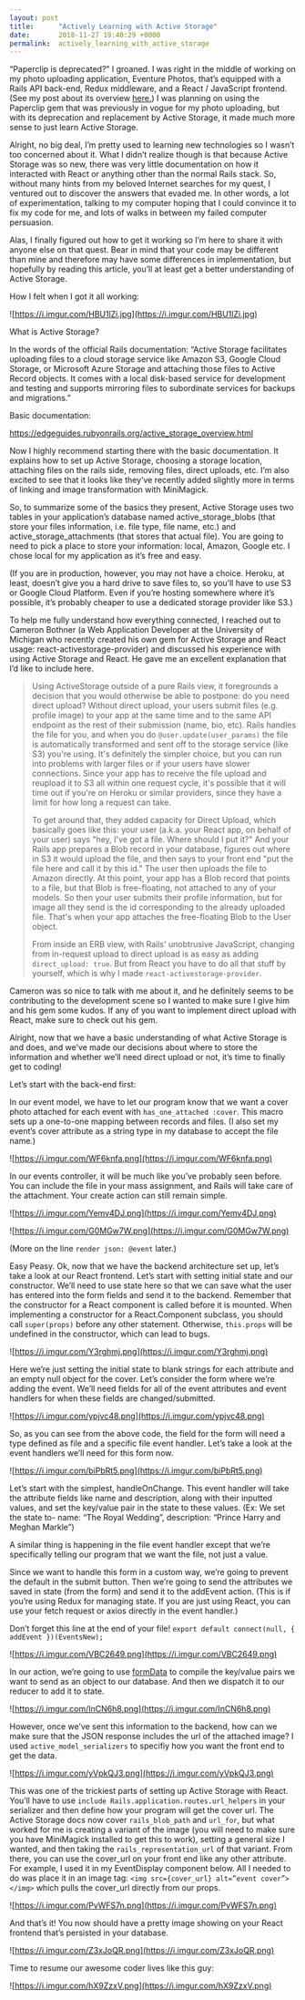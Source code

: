 ```yaml
---
layout: post
title:      "Actively Learning with Active Storage"
date:       2018-11-27 19:40:29 +0000
permalink:  actively_learning_with_active_storage
---
```



“Paperclip is deprecated?” I groaned. I was right in the middle of working on my photo uploading application, Eventure Photos, that’s equipped with a Rails API back-end, Redux middleware, and a React / JavaScript frontend. (See my post about its overview [here.](http://jessiehuff.com/eventure_photos)) I was planning on using the Paperclip gem that was previously in vogue for my photo uploading, but with its deprecation and replacement by Active Storage, it made much more sense to just learn Active Storage. 

Alright, no big deal, I’m pretty used to learning new technologies so I wasn’t too concerned about it. What I didn’t realize though is that because Active Storage was so new, there was very little documentation on how it interacted with React or anything other than the normal Rails stack. So, without many hints from my beloved Internet searches for my quest, I ventured out to discover the answers that evaded me. In other words, a lot of experimentation, talking to my computer hoping that I could convince it to fix my code for me, and lots of walks in between my failed computer persuasion. 

Alas, I finally figured out how to get it working so I’m here to share it with anyone else on that quest. Bear in mind that your code may be different than mine and therefore may have some differences in implementation, but hopefully by reading this article, you’ll at least get a better understanding of Active Storage. 


How I felt when I got it all working: 

 ![https://i.imgur.com/HBU1lZi.jpg](https://i.imgur.com/HBU1lZi.jpg)
 
 
 

What is Active Storage? 

In the words of the official Rails documentation: “Active Storage facilitates uploading files to a cloud storage service like Amazon S3, Google Cloud Storage, or Microsoft Azure Storage and attaching those files to Active Record objects. It comes with a local disk-based service for development and testing and supports mirroring files to subordinate services for backups and migrations.”



Basic documentation: 

https://edgeguides.rubyonrails.org/active_storage_overview.html 

Now I highly recommend starting there with the basic documentation. It explains how to set up Active Storage, choosing a storage location, attaching files on the rails side, removing files, direct uploads, etc. I’m also excited to see that it looks like they’ve recently added slightly more in terms of linking and image transformation with MiniMagick. 

So, to summarize some of the basics they present, Active Storage uses two tables in your application’s database named active_storage_blobs (that store your files information, i.e. file type, file name, etc.) and active_storage_attachments (that stores that actual file). You are going to need to pick a place to store your information: local, Amazon, Google etc. I chose local for my application as it’s free and easy. 

(If you are in production, however, you may not have a choice. Heroku, at least, doesn’t give you a hard drive to save files to, so you’ll have to use S3 or Google Cloud Platform. Even if you’re hosting somewhere where it’s possible, it’s probably cheaper to use a dedicated storage provider like S3.) 



To help me fully understand how everything connected, I reached out to Cameron Bothner (a Web Application Developer at the University of Michigan who recently created his own gem for Active Storage and React usage: react-activestorage-provider) and discussed his experience with using Active Storage and React. He gave me an excellent explanation that I’d like to include here. 

> Using ActiveStorage outside of a pure Rails view, it foregrounds a decision that you would otherwise be able to postpone: do you need direct upload? Without direct upload, your users submit files (e.g. profile image) to your app at the same time and to the same API endpoint as the rest of their submission (name, bio, etc). Rails handles the file for you, and when you do `@user.update(user_params)` the file is automatically transformed and sent off to the storage service (like S3) you're using. It's definitely the simpler choice, but you can run into problems with larger files or if your users have slower connections. Since your app has to receive the file upload and reupload it to S3 all within one request cycle, it's possible that it will time out if you're on Heroku or similar providers, since they have a limit for how long a request can take.
> 
> To get around that, they added capacity for Direct Upload, which basically goes like this: your user (a.k.a. your React app, on behalf of your user) says "hey, I've got a file. Where should I put it?" And your Rails app prepares a Blob record in your database, figures out where in S3 it would upload the file, and then says to your front end "put the file here and call it by this id." The user then uploads the file to Amazon directly. At this point, your app has a Blob record that points to a file, but that Blob is free-floating, not attached to any of your models. So then your user submits their profile information, but for image all they send is the id corresponding to the already uploaded file. That's when your app attaches the free-floating Blob to the User object.
> 
> From inside an ERB view, with Rails' unobtrusive JavaScript, changing from in-request upload to direct upload is as easy as adding `direct_upload: true`. But from React you have to do all that stuff by yourself, which is why I made `react-activestorage-provider`. 

Cameron was so nice to talk with me about it, and he definitely seems to be contributing to the development scene so I wanted to make sure I give him and his gem some kudos. If any of you want to implement direct upload with React, make sure to check out his gem. 

Alright, now that we have a basic understanding of what Active Storage is and does, and we’ve made our decisions about where to store the information and whether we’ll need direct upload or not, it’s time to finally get to coding!

Let’s start with the back-end first: 

In our event model, we have to let our program know that we want a cover photo attached for each event with `has_one_attached :cover`. This macro sets up a one-to-one mapping between records and files. (I also set my event’s cover attribute as a string type in my database to accept the file name.)


 ![https://i.imgur.com/WF6knfa.png](https://i.imgur.com/WF6knfa.png)



In our events controller, it will be much like you’ve probably seen before. You can include the file in your mass assignment, and Rails will take care of the attachment. Your create action can still remain simple. 


 ![https://i.imgur.com/Yemv4DJ.png](https://i.imgur.com/Yemv4DJ.png)
 
 
 ![https://i.imgur.com/G0MGw7W.png](https://i.imgur.com/G0MGw7W.png)
 
(More on the line `render json: @event` later.) 


Easy Peasy. Ok, now that we have the backend architecture set up, let’s take a look at our React frontend. Let’s start with setting initial state and our constructor. We’ll need to use state here so that we can save what the user has entered into the form fields and send it to the backend. Remember that the constructor for a React component is called before it is mounted. When implementing a constructor for a React.Component subclass, you should call `super(props)` before any other statement. Otherwise, `this.props` will be undefined in the constructor, which can lead to bugs. 

![https://i.imgur.com/Y3rghmj.png](https://i.imgur.com/Y3rghmj.png)

 
Here we’re just setting the initial state to blank strings for each attribute and an empty null object for the cover. Let’s consider the form where we’re adding the event. We’ll need fields for all of the event attributes and event handlers for when these fields are changed/submitted. 
 
 
 ![https://i.imgur.com/ypjvc48.png](https://i.imgur.com/ypjvc48.png)
 
 
So, as you can see from the above code, the field for the form will need a type defined as file and a specific file event handler. Let’s take a look at the event handlers we’ll need for this form now. 

![https://i.imgur.com/biPbRt5.png](https://i.imgur.com/biPbRt5.png)
 
Let’s start with the simplest, handleOnChange. This event handler will take the attribute fields like name and description, along with their inputted values, and set the key/value pair in the state to these values. (Ex: We set the state to- name: “The Royal Wedding”, description: “Prince Harry and Meghan Markle”) 

A similar thing is happening in the file event handler except that we’re specifically telling our program that we want the file, not just a value. 

Since we want to handle this form in a custom way, we’re going to prevent the default in the submit button. Then we’re going to send the attributes we saved in state (from the form) and send it to the addEvent action. (This is if you’re using Redux for managing state. If you are just using React, you can use your fetch request or axios directly in the event handler.)

Don’t forget this line at the end of your file!
`export default connect(null, { addEvent })(EventsNew);`

 ![https://i.imgur.com/VBC2649.png](https://i.imgur.com/VBC2649.png)
 
 
In our action, we’re going to use [formData](https://developer.mozilla.org/en-US/docs/Web/API/FormData/Using_FormData_Objects) to compile the key/value pairs we want to send as an object to our database. And then we dispatch it to our reducer to add it to state. 

![https://i.imgur.com/InCN6h8.png](https://i.imgur.com/InCN6h8.png)
 
However, once we’ve sent this information to the backend, how can we make sure that the JSON response includes the url of the attached image? I used `active_model_serializers` to specifiy how you want the front end to get the data.

![https://i.imgur.com/yVpkQJ3.png](https://i.imgur.com/yVpkQJ3.png)

 
This was one of the trickiest parts of setting up Active Storage with React. You’ll have to use `include Rails.application.routes.url_helpers` in your serializer and then define how your program will get the cover url. The Active Storage docs now cover `rails_blob_path` and `url_for`, but what worked for me is creating a variant of the image (you will need to make sure you have MiniMagick installed to get this to work), setting a general size I wanted, and then taking the `rails_representation_url` of that variant. From there, you can use the cover_url on your front end like any other attribute. For example, I used it in my EventDisplay component below. All I needed to do was place it in an image tag: `<img src={cover_url} alt=”event cover”></img>` which pulls the cover_url directly from our props. 

![https://i.imgur.com/PvWFS7n.png](https://i.imgur.com/PvWFS7n.png)
 

And that’s it! You now should have a pretty image showing on your React frontend that’s persisted in your database. 

![https://i.imgur.com/Z3xJoQR.png](https://i.imgur.com/Z3xJoQR.png)
 
Time to resume our awesome coder lives like this guy: 

![https://i.imgur.com/hX9ZzxV.png](https://i.imgur.com/hX9ZzxV.png)
 


